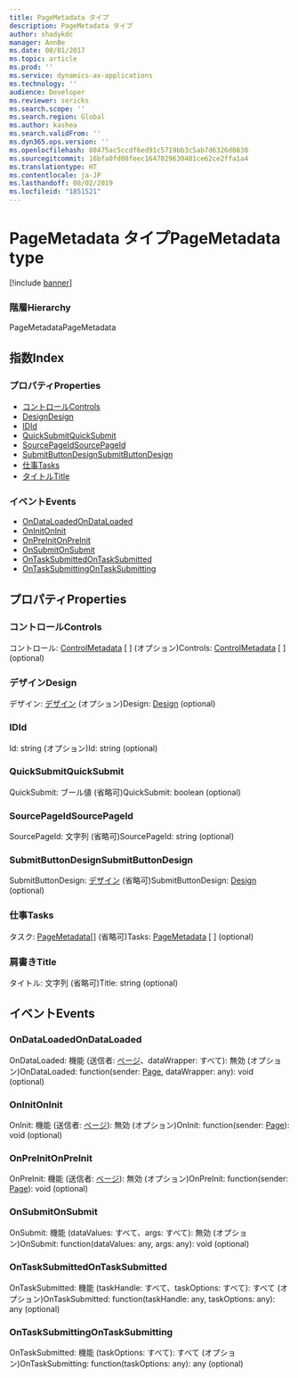 ```yaml
---
title: PageMetadata タイプ
description: PageMetadata タイプ
author: shadykdc
manager: AnnBe
ms.date: 08/01/2017
ms.topic: article
ms.prod: ''
ms.service: dynamics-ax-applications
ms.technology: ''
audience: Developer
ms.reviewer: sericks
ms.search.scope: ''
ms.search.region: Global
ms.author: kashea
ms.search.validFrom: ''
ms.dyn365.ops.version: ''
ms.openlocfilehash: 80475ac5ccdf6ed91c5719bb3c5ab7d6326d0830
ms.sourcegitcommit: 16bfa0fd08feec1647829630401ce62ce2ffa1a4
ms.translationtype: HT
ms.contentlocale: ja-JP
ms.lasthandoff: 08/02/2019
ms.locfileid: "1851521"
---
```

# <a name="pagemetadata-type"></a><span data-ttu-id="d988c-103">PageMetadata タイプ</span><span class="sxs-lookup"><span data-stu-id="d988c-103">PageMetadata type</span></span>

[!include [banner](../../../../includes/banner.md)]

### <a name="hierarchy"></a><span data-ttu-id="d988c-104">階層</span><span class="sxs-lookup"><span data-stu-id="d988c-104">Hierarchy</span></span>

<span data-ttu-id="d988c-105">PageMetadata</span><span class="sxs-lookup"><span data-stu-id="d988c-105">PageMetadata</span></span> <br>

## <a name="index"></a><span data-ttu-id="d988c-106">指数</span><span class="sxs-lookup"><span data-stu-id="d988c-106">Index</span></span>

### <a name="properties"></a><span data-ttu-id="d988c-107">プロパティ</span><span class="sxs-lookup"><span data-stu-id="d988c-107">Properties</span></span>

* [<span data-ttu-id="d988c-108">コントロール</span><span class="sxs-lookup"><span data-stu-id="d988c-108">Controls</span></span>](view-model-ipage-ipagemetadata.md#controls)
* [<span data-ttu-id="d988c-109">Design</span><span class="sxs-lookup"><span data-stu-id="d988c-109">Design</span></span>](view-model-ipage-ipagemetadata.md#design)
* [<span data-ttu-id="d988c-110">ID</span><span class="sxs-lookup"><span data-stu-id="d988c-110">Id</span></span>](view-model-ipage-ipagemetadata.md#id)
* [<span data-ttu-id="d988c-111">QuickSubmit</span><span class="sxs-lookup"><span data-stu-id="d988c-111">QuickSubmit</span></span>](view-model-ipage-ipagemetadata.md#quicksubmit)
* [<span data-ttu-id="d988c-112">SourcePageId</span><span class="sxs-lookup"><span data-stu-id="d988c-112">SourcePageId</span></span>](view-model-ipage-ipagemetadata.md#sourcepageid)
* [<span data-ttu-id="d988c-113">SubmitButtonDesign</span><span class="sxs-lookup"><span data-stu-id="d988c-113">SubmitButtonDesign</span></span>](view-model-ipage-ipagemetadata.md#submitbuttondesign)
* [<span data-ttu-id="d988c-114">仕事</span><span class="sxs-lookup"><span data-stu-id="d988c-114">Tasks</span></span>](view-model-ipage-ipagemetadata.md#tasks)
* [<span data-ttu-id="d988c-115">タイトル</span><span class="sxs-lookup"><span data-stu-id="d988c-115">Title</span></span>](view-model-ipage-ipagemetadata.md#title)

### <a name="events"></a><span data-ttu-id="d988c-116">イベント</span><span class="sxs-lookup"><span data-stu-id="d988c-116">Events</span></span>

* [<span data-ttu-id="d988c-117">OnDataLoaded</span><span class="sxs-lookup"><span data-stu-id="d988c-117">OnDataLoaded</span></span>](view-model-ipage-ipagemetadata.md#ondataloaded)
* [<span data-ttu-id="d988c-118">OnInit</span><span class="sxs-lookup"><span data-stu-id="d988c-118">OnInit</span></span>](view-model-ipage-ipagemetadata.md#oninit)
* [<span data-ttu-id="d988c-119">OnPreInit</span><span class="sxs-lookup"><span data-stu-id="d988c-119">OnPreInit</span></span>](view-model-ipage-ipagemetadata.md#onpreinit)
* [<span data-ttu-id="d988c-120">OnSubmit</span><span class="sxs-lookup"><span data-stu-id="d988c-120">OnSubmit</span></span>](view-model-ipage-ipagemetadata.md#onsubmit)
* [<span data-ttu-id="d988c-121">OnTaskSubmitted</span><span class="sxs-lookup"><span data-stu-id="d988c-121">OnTaskSubmitted</span></span>](view-model-ipage-ipagemetadata.md#ontasksubmitted)
* [<span data-ttu-id="d988c-122">OnTaskSubmitting</span><span class="sxs-lookup"><span data-stu-id="d988c-122">OnTaskSubmitting</span></span>](view-model-ipage-ipagemetadata.md#ontasksubmitting)

## <a name="properties"></a><span data-ttu-id="d988c-123">プロパティ</span><span class="sxs-lookup"><span data-stu-id="d988c-123">Properties</span></span>

### <a name="controls"></a><span data-ttu-id="d988c-124">コントロール</span><span class="sxs-lookup"><span data-stu-id="d988c-124">Controls</span></span>

<span data-ttu-id="d988c-125">コントロール: [ControlMetadata](view-model-control-basecontrol-icontrol-icontrolmetadata.md) \[ \] (オプション)</span><span class="sxs-lookup"><span data-stu-id="d988c-125">Controls: [ControlMetadata](view-model-control-basecontrol-icontrol-icontrolmetadata.md) \[ \] (optional)</span></span> 




### <a name="design"></a><span data-ttu-id="d988c-126">デザイン</span><span class="sxs-lookup"><span data-stu-id="d988c-126">Design</span></span>

<span data-ttu-id="d988c-127">デザイン: [デザイン](view-model-ipage-idesign.md) (オプション)</span><span class="sxs-lookup"><span data-stu-id="d988c-127">Design: [Design](view-model-ipage-idesign.md) (optional)</span></span> 




### <a name="id"></a><span data-ttu-id="d988c-128">ID</span><span class="sxs-lookup"><span data-stu-id="d988c-128">Id</span></span>

<span data-ttu-id="d988c-129">Id: string (オプション)</span><span class="sxs-lookup"><span data-stu-id="d988c-129">Id: string (optional)</span></span> 




### <a name="quicksubmit"></a><span data-ttu-id="d988c-130">QuickSubmit</span><span class="sxs-lookup"><span data-stu-id="d988c-130">QuickSubmit</span></span>

<span data-ttu-id="d988c-131">QuickSubmit: ブール値 (省略可)</span><span class="sxs-lookup"><span data-stu-id="d988c-131">QuickSubmit: boolean (optional)</span></span> 




### <a name="sourcepageid"></a><span data-ttu-id="d988c-132">SourcePageId</span><span class="sxs-lookup"><span data-stu-id="d988c-132">SourcePageId</span></span>

<span data-ttu-id="d988c-133">SourcePageId: 文字列 (省略可)</span><span class="sxs-lookup"><span data-stu-id="d988c-133">SourcePageId: string (optional)</span></span> 




### <a name="submitbuttondesign"></a><span data-ttu-id="d988c-134">SubmitButtonDesign</span><span class="sxs-lookup"><span data-stu-id="d988c-134">SubmitButtonDesign</span></span>

<span data-ttu-id="d988c-135">SubmitButtonDesign: [デザイン](view-model-ipage-idesign.md) (省略可)</span><span class="sxs-lookup"><span data-stu-id="d988c-135">SubmitButtonDesign: [Design](view-model-ipage-idesign.md) (optional)</span></span> 




### <a name="tasks"></a><span data-ttu-id="d988c-136">仕事</span><span class="sxs-lookup"><span data-stu-id="d988c-136">Tasks</span></span>

<span data-ttu-id="d988c-137">タスク: [PageMetadata](view-model-ipage-ipagemetadata.md)\[\] (省略可)</span><span class="sxs-lookup"><span data-stu-id="d988c-137">Tasks: [PageMetadata](view-model-ipage-ipagemetadata.md) \[ \] (optional)</span></span> 




### <a name="title"></a><span data-ttu-id="d988c-138">肩書き</span><span class="sxs-lookup"><span data-stu-id="d988c-138">Title</span></span>

<span data-ttu-id="d988c-139">タイトル: 文字列 (省略可)</span><span class="sxs-lookup"><span data-stu-id="d988c-139">Title: string (optional)</span></span> 




## <a name="events"></a><span data-ttu-id="d988c-140">イベント</span><span class="sxs-lookup"><span data-stu-id="d988c-140">Events</span></span>

### <a name="ondataloaded"></a><span data-ttu-id="d988c-141">OnDataLoaded</span><span class="sxs-lookup"><span data-stu-id="d988c-141">OnDataLoaded</span></span>

<span data-ttu-id="d988c-142">OnDataLoaded: 機能 (送信者: [ページ](view-model-ipage-ipage.md)、dataWrapper: すべて): 無効 (オプション)</span><span class="sxs-lookup"><span data-stu-id="d988c-142">OnDataLoaded: function(sender: [Page](view-model-ipage-ipage.md), dataWrapper: any): void (optional)</span></span> 




### <a name="oninit"></a><span data-ttu-id="d988c-143">OnInit</span><span class="sxs-lookup"><span data-stu-id="d988c-143">OnInit</span></span>

<span data-ttu-id="d988c-144">OnInit: 機能 (送信者: [ページ](view-model-ipage-ipage.md)): 無効 (オプション)</span><span class="sxs-lookup"><span data-stu-id="d988c-144">OnInit: function(sender: [Page](view-model-ipage-ipage.md)): void (optional)</span></span> 




### <a name="onpreinit"></a><span data-ttu-id="d988c-145">OnPreInit</span><span class="sxs-lookup"><span data-stu-id="d988c-145">OnPreInit</span></span>

<span data-ttu-id="d988c-146">OnPreInit: 機能 (送信者: [ページ](view-model-ipage-ipage.md)): 無効 (オプション)</span><span class="sxs-lookup"><span data-stu-id="d988c-146">OnPreInit: function(sender: [Page](view-model-ipage-ipage.md)): void (optional)</span></span> 




### <a name="onsubmit"></a><span data-ttu-id="d988c-147">OnSubmit</span><span class="sxs-lookup"><span data-stu-id="d988c-147">OnSubmit</span></span>

<span data-ttu-id="d988c-148">OnSubmit: 機能 (dataValues: すべて、args: すべて): 無効 (オプション)</span><span class="sxs-lookup"><span data-stu-id="d988c-148">OnSubmit: function(dataValues: any, args: any): void (optional)</span></span> 




### <a name="ontasksubmitted"></a><span data-ttu-id="d988c-149">OnTaskSubmitted</span><span class="sxs-lookup"><span data-stu-id="d988c-149">OnTaskSubmitted</span></span>

<span data-ttu-id="d988c-150">OnTaskSubmitted: 機能 (taskHandle: すべて、taskOptions: すべて): すべて (オプション)</span><span class="sxs-lookup"><span data-stu-id="d988c-150">OnTaskSubmitted: function(taskHandle: any, taskOptions: any): any (optional)</span></span> 




### <a name="ontasksubmitting"></a><span data-ttu-id="d988c-151">OnTaskSubmitting</span><span class="sxs-lookup"><span data-stu-id="d988c-151">OnTaskSubmitting</span></span>

<span data-ttu-id="d988c-152">OnTaskSubmitted: 機能 (taskOptions: すべて): すべて (オプション)</span><span class="sxs-lookup"><span data-stu-id="d988c-152">OnTaskSubmitting: function(taskOptions: any): any (optional)</span></span> 




